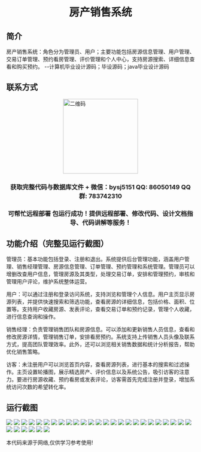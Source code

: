 <p><h1 align="center">房产销售系统</h1></p>

## 简介
房产销售系统：角色分为管理员、用户；主要功能包括房源信息管理、用户管理、交易订单管理、预约看房管理、评价管理和个人中心，支持房源搜索、详细信息查看和购买预约。    --计算机毕业设计源码；毕设源码；java毕业设计源码


## 联系方式
<img src="https://bs-1329754181.cos.ap-shanghai.myqcloud.com/wx.jpg" alt="二维码" style="display: block; margin: 0 auto;" width="200px">
<p><h3 align="center">获取完整代码与数据库文件 + 微信：bysj5151 QQ: 86050149 QQ群: 783742310</h3></p>
<p><h3 align="center">可帮忙远程部署 包运行成功！提供远程部署、修改代码、设计文档指导、代码讲解等服务！</h3></p>

## 功能介绍（完整见运行截图）
管理员：基本功能包括登录、注册和退出。系统提供后台管理功能，涵盖用户管理、销售经理管理、房源信息管理、订单管理、预约管理和系统管理。管理员可以增删改查用户信息，管理房源及其类型，处理交易订单，安排和管理预约，审核和管理用户评论，维护系统整体运营。

用户：可以通过注册和登录访问系统，支持浏览和管理个人信息。用户主页显示房源列表，并提供快速搜索和筛选功能，查看房源的详细信息，包括价格、面积、位置等。支持用户收藏房源、发表评论，查看交易订单和预约记录，管理个人收藏，进行信息查询和操作。

销售经理：负责管理销售团队和房源信息。可以添加和更新销售人员信息，查看和修改房源详情，管理销售订单，安排看房预约。系统支持上传销售人员头像及联系方式，提高团队管理效率。此外，还可以浏览相关销售数据和统计分析报告，帮助优化销售策略。

访客：未注册用户可以浏览首页内容，查看房源列表，进行基本的搜索和过滤操作。主页设置轮播图，展示精选房产、评价信息以及系统公告，吸引访客的注意力。要进行房源收藏、预约看房或发表评论，访客需首先完成注册并登录，增加系统访问次数的希望转化率。


## 运行截图
![](https://bs-1329754181.cos.ap-shanghai.myqcloud.com/spring/RealEstateSalesSystem/img/001.jpg)
![](https://bs-1329754181.cos.ap-shanghai.myqcloud.com/spring/RealEstateSalesSystem/img/002.jpg)
![](https://bs-1329754181.cos.ap-shanghai.myqcloud.com/spring/RealEstateSalesSystem/img/003.jpg)
![](https://bs-1329754181.cos.ap-shanghai.myqcloud.com/spring/RealEstateSalesSystem/img/004.jpg)
![](https://bs-1329754181.cos.ap-shanghai.myqcloud.com/spring/RealEstateSalesSystem/img/005.jpg)
![](https://bs-1329754181.cos.ap-shanghai.myqcloud.com/spring/RealEstateSalesSystem/img/006.jpg)
![](https://bs-1329754181.cos.ap-shanghai.myqcloud.com/spring/RealEstateSalesSystem/img/007.jpg)
![](https://bs-1329754181.cos.ap-shanghai.myqcloud.com/spring/RealEstateSalesSystem/img/008.jpg)
![](https://bs-1329754181.cos.ap-shanghai.myqcloud.com/spring/RealEstateSalesSystem/img/009.jpg)
![](https://bs-1329754181.cos.ap-shanghai.myqcloud.com/spring/RealEstateSalesSystem/img/010.jpg)
![](https://bs-1329754181.cos.ap-shanghai.myqcloud.com/spring/RealEstateSalesSystem/img/011.jpg)
![](https://bs-1329754181.cos.ap-shanghai.myqcloud.com/spring/RealEstateSalesSystem/img/012.jpg)
![](https://bs-1329754181.cos.ap-shanghai.myqcloud.com/spring/RealEstateSalesSystem/img/013.jpg)
![](https://bs-1329754181.cos.ap-shanghai.myqcloud.com/spring/RealEstateSalesSystem/img/014.jpg)
![](https://bs-1329754181.cos.ap-shanghai.myqcloud.com/spring/RealEstateSalesSystem/img/015.jpg)
![](https://bs-1329754181.cos.ap-shanghai.myqcloud.com/spring/RealEstateSalesSystem/img/016.jpg)
![](https://bs-1329754181.cos.ap-shanghai.myqcloud.com/spring/RealEstateSalesSystem/img/017.jpg)
![](https://bs-1329754181.cos.ap-shanghai.myqcloud.com/spring/RealEstateSalesSystem/img/018.jpg)
![](https://bs-1329754181.cos.ap-shanghai.myqcloud.com/spring/RealEstateSalesSystem/img/019.jpg)
![](https://bs-1329754181.cos.ap-shanghai.myqcloud.com/spring/RealEstateSalesSystem/img/020.jpg)
![](https://bs-1329754181.cos.ap-shanghai.myqcloud.com/spring/RealEstateSalesSystem/img/021.jpg)
![](https://bs-1329754181.cos.ap-shanghai.myqcloud.com/spring/RealEstateSalesSystem/img/022.jpg)
![](https://bs-1329754181.cos.ap-shanghai.myqcloud.com/spring/RealEstateSalesSystem/img/023.jpg)
![](https://bs-1329754181.cos.ap-shanghai.myqcloud.com/spring/RealEstateSalesSystem/img/024.jpg)
![](https://bs-1329754181.cos.ap-shanghai.myqcloud.com/spring/RealEstateSalesSystem/img/025.jpg)
![](https://bs-1329754181.cos.ap-shanghai.myqcloud.com/spring/RealEstateSalesSystem/img/026.jpg)
![](https://bs-1329754181.cos.ap-shanghai.myqcloud.com/spring/RealEstateSalesSystem/img/027.jpg)
![](https://bs-1329754181.cos.ap-shanghai.myqcloud.com/spring/RealEstateSalesSystem/img/028.jpg)
![](https://bs-1329754181.cos.ap-shanghai.myqcloud.com/spring/RealEstateSalesSystem/img/029.jpg)
![](https://bs-1329754181.cos.ap-shanghai.myqcloud.com/spring/RealEstateSalesSystem/img/030.jpg)
![](https://bs-1329754181.cos.ap-shanghai.myqcloud.com/spring/RealEstateSalesSystem/img/031.jpg)

<p>本代码来源于网络,仅供学习参考使用!</p>
